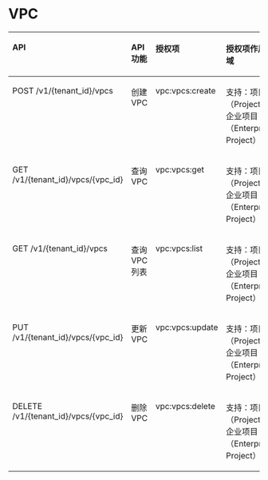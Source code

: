# VPC<a name="zh-cn_topic_0132431179"></a>

<a name="table1351682493510"></a>
<table><thead align="left"><tr id="row1759512463518"><th class="cellrowborder" valign="top" width="26%" id="mcps1.1.5.1.1"><p id="p3595424163511"><a name="p3595424163511"></a><a name="p3595424163511"></a>API</p>
</th>
<th class="cellrowborder" valign="top" width="10%" id="mcps1.1.5.1.2"><p id="p19512155317473"><a name="p19512155317473"></a><a name="p19512155317473"></a>API功能</p>
</th>
<th class="cellrowborder" valign="top" width="16%" id="mcps1.1.5.1.3"><p id="p19595172413511"><a name="p19595172413511"></a><a name="p19595172413511"></a>授权项</p>
</th>
<th class="cellrowborder" valign="top" width="48%" id="mcps1.1.5.1.4"><p id="p1366363695811"><a name="p1366363695811"></a><a name="p1366363695811"></a>授权项作用域</p>
</th>
</tr>
</thead>
<tbody><tr id="row15595192412355"><td class="cellrowborder" valign="top" width="26%" headers="mcps1.1.5.1.1 "><p id="p1597124133519"><a name="p1597124133519"></a><a name="p1597124133519"></a>POST /v1/{tenant_id}/vpcs</p>
</td>
<td class="cellrowborder" valign="top" width="10%" headers="mcps1.1.5.1.2 "><p id="p8512185310471"><a name="p8512185310471"></a><a name="p8512185310471"></a>创建VPC</p>
</td>
<td class="cellrowborder" valign="top" width="16%" headers="mcps1.1.5.1.3 "><p id="p12647123593510"><a name="p12647123593510"></a><a name="p12647123593510"></a>vpc:vpcs:create</p>
</td>
<td class="cellrowborder" valign="top" width="48%" headers="mcps1.1.5.1.4 "><p id="p107185052510"><a name="p107185052510"></a><a name="p107185052510"></a>支持：项目（Project）、企业项目（Enterprise Project）</p>
</td>
</tr>
<tr id="row959782416351"><td class="cellrowborder" valign="top" width="26%" headers="mcps1.1.5.1.1 "><p id="p1859752463519"><a name="p1859752463519"></a><a name="p1859752463519"></a>GET /v1/{tenant_id}/vpcs/{vpc_id}</p>
</td>
<td class="cellrowborder" valign="top" width="10%" headers="mcps1.1.5.1.2 "><p id="p6512145316476"><a name="p6512145316476"></a><a name="p6512145316476"></a>查询VPC</p>
</td>
<td class="cellrowborder" valign="top" width="16%" headers="mcps1.1.5.1.3 "><p id="p01753719354"><a name="p01753719354"></a><a name="p01753719354"></a>vpc:vpcs:get</p>
</td>
<td class="cellrowborder" valign="top" width="48%" headers="mcps1.1.5.1.4 "><p id="p117181501259"><a name="p117181501259"></a><a name="p117181501259"></a>支持：项目（Project）、企业项目（Enterprise Project）</p>
</td>
</tr>
<tr id="row459717246353"><td class="cellrowborder" valign="top" width="26%" headers="mcps1.1.5.1.1 "><p id="p145971624193510"><a name="p145971624193510"></a><a name="p145971624193510"></a>GET /v1/{tenant_id}/vpcs</p>
</td>
<td class="cellrowborder" valign="top" width="10%" headers="mcps1.1.5.1.2 "><p id="p0512125314718"><a name="p0512125314718"></a><a name="p0512125314718"></a>查询VPC列表</p>
</td>
<td class="cellrowborder" valign="top" width="16%" headers="mcps1.1.5.1.3 "><p id="p6748143803513"><a name="p6748143803513"></a><a name="p6748143803513"></a>vpc:vpcs:list</p>
</td>
<td class="cellrowborder" valign="top" width="48%" headers="mcps1.1.5.1.4 "><p id="p1719903254"><a name="p1719903254"></a><a name="p1719903254"></a>支持：项目（Project）、企业项目（Enterprise Project）</p>
</td>
</tr>
<tr id="row1159792493517"><td class="cellrowborder" valign="top" width="26%" headers="mcps1.1.5.1.1 "><p id="p1559702415358"><a name="p1559702415358"></a><a name="p1559702415358"></a>PUT /v1/{tenant_id}/vpcs/{vpc_id}</p>
</td>
<td class="cellrowborder" valign="top" width="10%" headers="mcps1.1.5.1.2 "><p id="p19513175384711"><a name="p19513175384711"></a><a name="p19513175384711"></a>更新VPC</p>
</td>
<td class="cellrowborder" valign="top" width="16%" headers="mcps1.1.5.1.3 "><p id="p1523118428359"><a name="p1523118428359"></a><a name="p1523118428359"></a>vpc:vpcs:update</p>
</td>
<td class="cellrowborder" valign="top" width="48%" headers="mcps1.1.5.1.4 "><p id="p4719701259"><a name="p4719701259"></a><a name="p4719701259"></a>支持：项目（Project）、企业项目（Enterprise Project）</p>
</td>
</tr>
<tr id="row85979249353"><td class="cellrowborder" valign="top" width="26%" headers="mcps1.1.5.1.1 "><p id="p115973243353"><a name="p115973243353"></a><a name="p115973243353"></a>DELETE /v1/{tenant_id}/vpcs/{vpc_id}</p>
</td>
<td class="cellrowborder" valign="top" width="10%" headers="mcps1.1.5.1.2 "><p id="p16513135334712"><a name="p16513135334712"></a><a name="p16513135334712"></a>删除VPC</p>
</td>
<td class="cellrowborder" valign="top" width="16%" headers="mcps1.1.5.1.3 "><p id="p841064410359"><a name="p841064410359"></a><a name="p841064410359"></a>vpc:vpcs:delete</p>
</td>
<td class="cellrowborder" valign="top" width="48%" headers="mcps1.1.5.1.4 "><p id="p324462512713"><a name="p324462512713"></a><a name="p324462512713"></a>支持：项目（Project）、企业项目（Enterprise Project）</p>
</td>
</tr>
</tbody>
</table>

